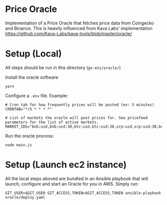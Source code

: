 # Price Oracle
Implementation of a Price Oracle that fetches price data from Coingecko and Binance. This is heavily influenced from Kava Labs' implementation https://github.com/Kava-Labs/kava-tools/blob/master/oracle/

# Setup (Local)
All steps should be run in this directory (`go-eni/oracle/`)

Install the oracle software
```
yarn
```

Configure a `.env` file. Example:
```
# Cron tab for how frequently prices will be posted (ex: 5 minutes)
CRONTAB="*/5 * * * *"

# List of markets the oracle will post prices for. See pricefeed parameters for the list of active markets.
MARKET_IDS="bnb:usd,bnb:usd:30,btc:usd,btc:usd:30,xrp:usd,xrp:usd:30,busd:usd,busd:usd:30,kava:usd,kava:usd:30,hard:usd,hard:usd:30,usdx:usd"
```

Run the oracle process:
```
node main.js
```

# Setup (Launch ec2 instance)
All the local steps aboved are bundled in an Ansible playbook that will launch, configure and start an Oracle for you in AWS.
Simply run:
```
GIT_USER=$GIT_USER GIT_ACCESS_TOKEN=$GIT_ACCESS_TOKEN ansible-playbook oracle/deploy.yaml
```
